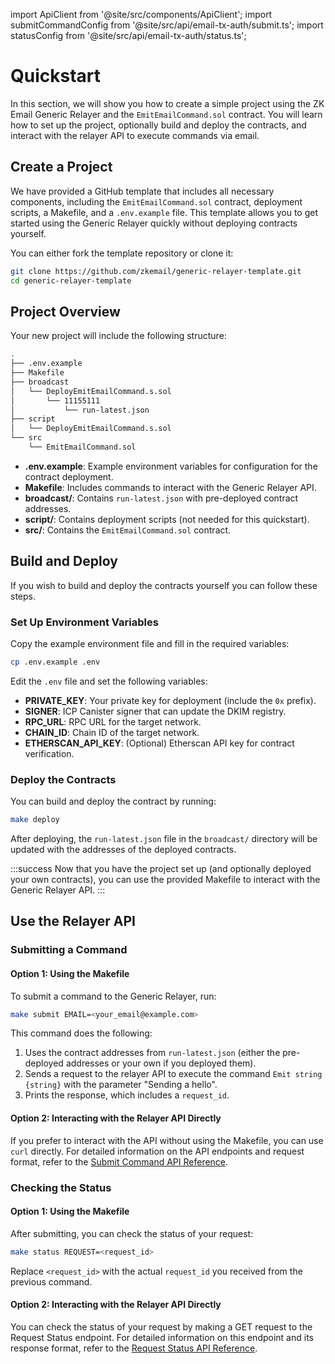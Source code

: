 import ApiClient from '@site/src/components/ApiClient';
import submitCommandConfig from '@site/src/api/email-tx-auth/submit.ts';
import statusConfig from '@site/src/api/email-tx-auth/status.ts';

# Quickstart

In this section, we will show you how to create a simple project using the ZK Email Generic Relayer and the `EmitEmailCommand.sol` contract. You will learn how to set up the project, optionally build and deploy the contracts, and interact with the relayer API to execute commands via email.

## Create a Project

We have provided a GitHub template that includes all necessary components, including the `EmitEmailCommand.sol` contract, deployment scripts, a Makefile, and a `.env.example` file. This template allows you to get started using the Generic Relayer quickly without deploying contracts yourself.

You can either fork the template repository or clone it:

```bash
git clone https://github.com/zkemail/generic-relayer-template.git
cd generic-relayer-template
```

## Project Overview

Your new project will include the following structure:

```bash
.
├── .env.example
├── Makefile
├── broadcast
│   └── DeployEmitEmailCommand.s.sol
│       └── 11155111
│           └── run-latest.json
├── script
│   └── DeployEmitEmailCommand.s.sol
└── src
    └── EmitEmailCommand.sol
```

- **.env.example**: Example environment variables for configuration for the contract deployment.
- **Makefile**: Includes commands to interact with the Generic Relayer API.
- **broadcast/**: Contains `run-latest.json` with pre-deployed contract addresses.
- **script/**: Contains deployment scripts (not needed for this quickstart).
- **src/**: Contains the `EmitEmailCommand.sol` contract.

## Build and Deploy

If you wish to build and deploy the contracts yourself you can follow these steps.

### Set Up Environment Variables

Copy the example environment file and fill in the required variables:

```bash
cp .env.example .env
```

Edit the `.env` file and set the following variables:

- **PRIVATE_KEY**: Your private key for deployment (include the `0x` prefix).
- **SIGNER**: ICP Canister signer that can update the DKIM registry.
- **RPC_URL**: RPC URL for the target network.
- **CHAIN_ID**: Chain ID of the target network.
- **ETHERSCAN_API_KEY**: (Optional) Etherscan API key for contract verification.

### Deploy the Contracts

You can build and deploy the contract by running:

```bash
make deploy
```

After deploying, the `run-latest.json` file in the `broadcast/` directory will be updated with the addresses of the deployed contracts.

:::success
Now that you have the project set up (and optionally deployed your own contracts), you can use the provided Makefile to interact with the Generic Relayer API.
:::

## Use the Relayer API

### Submitting a Command

#### Option 1: Using the Makefile

To submit a command to the Generic Relayer, run:

```bash
make submit EMAIL=<your_email@example.com>
```

This command does the following:

1. Uses the contract addresses from `run-latest.json` (either the pre-deployed addresses or your own if you deployed them).
2. Sends a request to the relayer API to execute the command `Emit string {string}` with the parameter "Sending a hello".
3. Prints the response, which includes a `request_id`.

#### Option 2: Interacting with the Relayer API Directly

If you prefer to interact with the API without using the Makefile, you can use `curl` directly. For detailed information on the API endpoints and request format, refer to the [Submit Command API Reference](./api-reference#submit-command).

### Checking the Status

#### Option 1: Using the Makefile

After submitting, you can check the status of your request:

```bash
make status REQUEST=<request_id>
```

Replace `<request_id>` with the actual `request_id` you received from the previous command.

#### Option 2: Interacting with the Relayer API Directly

You can check the status of your request by making a GET request to the Request Status endpoint. For detailed information on this endpoint and its response format, refer to the [Request Status API Reference](./api-reference#request-status).
